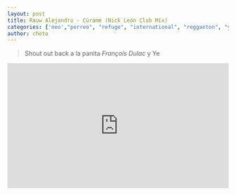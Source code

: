 ```yaml
---
layout: post
title: Rauw Alejandro - Cúrame (Nick León Club Mix)
categories: ['neo',"perreo", "refuge", "international", "reggaeton", "yeezus", "rossie", "fracois dulac"]
author: cheto
---
```


> Shout out back a la panita *François Dulac* y Ye
<style>.embed-container { position: relative; padding-bottom: 56.25%; height: 0; overflow: hidden; max-width: 100%; } .embed-container iframe, .embed-container object, .embed-container embed { position: absolute; top: 0; left: 0; width: 100%; height: 100%; }</style><div class='embed-container'><iframe src='https://www.youtube.com/embed/I4M1ReIGUCw' frameborder='0' allowfullscreen></iframe></div>
